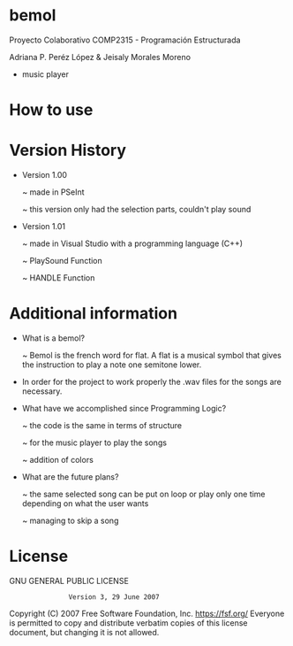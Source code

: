 # bemol
Proyecto Colaborativo COMP2315 - Programación Estructurada

Adriana P. Peréz López & Jeisaly Morales Moreno
  - music player
# How to use

# Version History
- Version 1.00

  ~ made in PSeInt

  ~ this version only had the selection parts, couldn't play sound
- Version 1.01
  
  ~ made in Visual Studio with a programming language (C++)
  
  ~ PlaySound Function

  ~ HANDLE Function
# Additional information
  - What is a bemol?
    
    ~ Bemol is the french word for flat. A flat is a musical symbol that gives the instruction to play a note one semitone lower.
  - In order for the project to work properly the .wav files for the songs are necessary.
  - What have we accomplished since Programming Logic?
    
    ~ the code is the same in terms of structure
    
    ~ for the music player to play the songs

    ~ addition of colors
  - What are the future plans?
    
    ~ the same selected song can be put on loop or play only one time depending on what the user wants
    
    ~ managing to skip a song

# License
GNU GENERAL PUBLIC LICENSE

                   Version 3, 29 June 2007
                   
Copyright (C) 2007 Free Software Foundation, Inc. https://fsf.org/ Everyone is permitted to copy and distribute verbatim copies of this license document, but changing it is not allowed.

